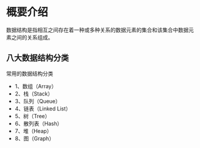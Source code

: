 # 概要介绍
数据结构是指相互之间存在着一种或多种关系的数据元素的集合和该集合中数据元素之间的关系组成。
## 八大数据结构分类
常用的数据结构分类
- 1、数组（Array）
- 2、栈（Stack）
- 3、队列（Queue）
- 4、链表（Linked List）
- 5、树（Tree）
- 6、散列表（Hash）
- 7、堆（Heap）
- 8、图（Graph）
